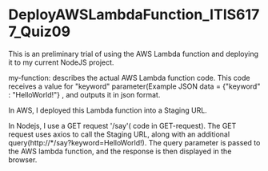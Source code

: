 # DeployAWSLambdaFunction_ITIS6177_Quiz09

This is an preliminary trial of using the AWS Lambda function and deploying it to my current NodeJS project. 

my-function: describes the actual AWS Lambda function code. This code receives a value for "keyword" parameter(Example JSON data = {"keyword" : "HelloWorld!"} , and outputs it in json format.

In AWS, I deployed this Lambda function into a Staging URL.

In Nodejs, I use a GET request '/say'( code in GET-request).  The GET request uses axios to call the Staging URL, along with an additional query(http://*/say?keyword=HelloWorld!).  The query parameter is passed to the AWS lambda function, and the response is then displayed in the browser. 

